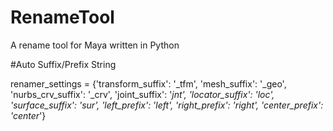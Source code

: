 # RenameTool
 A rename tool for Maya written in Python

#Auto Suffix/Prefix String 

renamer_settings = {'transform_suffix': '_tfm',
                    'mesh_suffix': '_geo',
                    'nurbs_crv_suffix': '_crv',
                    'joint_suffix': '_jnt',
                    'locator_suffix': '_loc',
                    'surface_suffix': '_sur',
                    'left_prefix': 'left_',
                    'right_prefix': 'right_',
                    'center_prefix': 'center_'}
